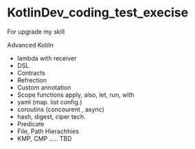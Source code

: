 # KotlinDev_coding_test_execise
For upgrade my skill 

Advanced Kotiln
- lambda with receiver
- DSL
- Contracts
- Refrection
- Custom annotation
- Scope functions apply, also, let, run, with
- yaml (map. list config.)
- coroutins (concourent , async)
- hash, digest, ciper tech.
- Predicate
- File, Path Hierachhies
- KMP, CMP
..... TBD

